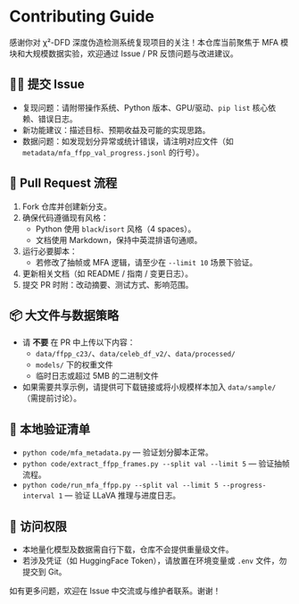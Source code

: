 ﻿# Contributing Guide

感谢你对 χ²-DFD 深度伪造检测系统复现项目的关注！本仓库当前聚焦于 MFA 模块和大规模数据实验，欢迎通过 Issue / PR 反馈问题与改进建议。

## 🙋‍♀️ 提交 Issue
- 复现问题：请附带操作系统、Python 版本、GPU/驱动、`pip list` 核心依赖、错误日志。
- 新功能建议：描述目标、预期收益及可能的实现思路。
- 数据问题：如发现划分异常或统计错误，请注明对应文件（如 `metadata/mfa_ffpp_val_progress.jsonl` 的行号）。

## 🧩 Pull Request 流程
1. Fork 仓库并创建新分支。
2. 确保代码遵循现有风格：
   - Python 使用 `black`/`isort` 风格（4 spaces）。
   - 文档使用 Markdown，保持中英混排语句通顺。
3. 运行必要脚本：
   - 若修改了抽帧或 MFA 逻辑，请至少在 `--limit 10` 场景下验证。
4. 更新相关文档（如 README / 指南 / 变更日志）。
5. 提交 PR 时附：改动摘要、测试方式、影响范围。

## 📦 大文件与数据策略
- 请 **不要** 在 PR 中上传以下内容：
  - `data/ffpp_c23/`、`data/celeb_df_v2/`、`data/processed/`
  - `models/` 下的权重文件
  - 临时日志或超过 5MB 的二进制文件
- 如果需要共享示例，请提供可下载链接或将小规模样本加入 `data/sample/`（需提前讨论）。

## 🧪 本地验证清单
- `python code/mfa_metadata.py` — 验证划分脚本正常。
- `python code/extract_ffpp_frames.py --split val --limit 5` — 验证抽帧流程。
- `python code/run_mfa_ffpp.py --split val --limit 5 --progress-interval 1` — 验证 LLaVA 推理与进度日志。

## 🔐 访问权限
- 本地量化模型及数据需自行下载，仓库不会提供重量级文件。
- 若涉及凭证（如 HuggingFace Token），请放置在环境变量或 `.env` 文件，勿提交到 Git。

如有更多问题，欢迎在 Issue 中交流或与维护者联系。谢谢！

